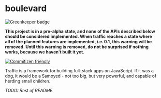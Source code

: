 # boulevard

[![Greenkeeper badge](https://badges.greenkeeper.io/blvdgroup/boulevard.svg)](https://greenkeeper.io/)

**This project is in a pre-alpha state, and none of the APIs described below should be considered implemented. When traffic reaches a state where all of the planned features are implemented, i.e. 0.1, this warning will be removed. Until this warning is removed, do not be surprised if nothing works, because we haven't built it yet.**

[![Commitizen friendly](https://img.shields.io/badge/commitizen-friendly-brightgreen.svg)](http://commitizen.github.io/cz-cli/)

Traffic is a framework for building full-stack apps on JavaScript. If it was a dog, it would be a Samoyed - not too big, but very powerful, and capable of herding small children.

_TODO: Rest of README._
